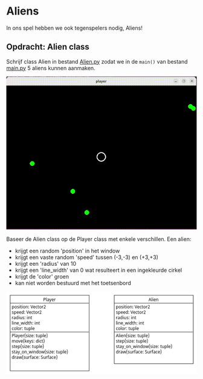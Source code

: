 # Aliens

In ons spel hebben we ook tegenspelers nodig, Aliens! 

## Opdracht: Alien class

Schrijf class Alien in bestand [Alien.py](Alien.py) zodat we in de
`main()` van bestand [main.py](main.py) 5 aliens kunnen aanmaken.

![aliens.gif](aliens.gif)

Baseer de Alien class op de Player class met enkele
verschillen. Een alien: 
- krijgt een random 'position' in het window
- krijgt een vaste random 'speed' tussen (-3,-3) en (+3,+3)
- krijgt een 'radius' van 10
- krijgt een 'line_width' van 0 wat resulteert in een ingekleurde cirkel
- krijgt de 'color' groen
- kan niet worden bestuurd met het toetsenbord

![Alien.png](Alien.png)
